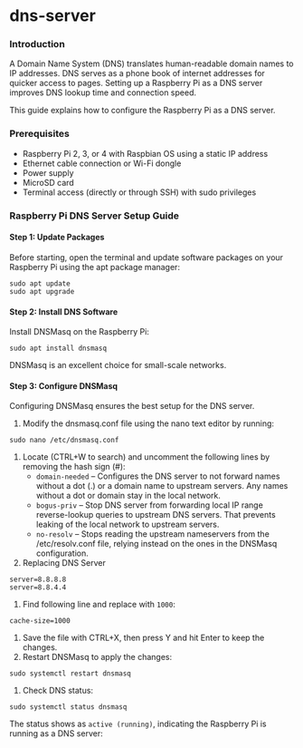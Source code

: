 # dns-server

### Introduction

A Domain Name System (DNS) translates human-readable domain names to IP addresses. DNS serves as a phone book of internet addresses for quicker access to pages. Setting up a Raspberry Pi as a DNS server improves DNS lookup time and connection speed.

This guide explains how to configure the Raspberry Pi as a DNS server.

### Prerequisites

* Raspberry Pi 2, 3, or 4 with Raspbian OS using a static IP address
* Ethernet cable connection or Wi-Fi dongle
* Power supply
* MicroSD card
* Terminal access (directly or through SSH) with sudo privileges

### Raspberry Pi DNS Server Setup Guide

#### Step 1: Update Packages

Before starting, open the terminal and update software packages on your Raspberry Pi using the apt package manager:

```
sudo apt update
sudo apt upgrade
```

#### Step 2: Install DNS Software

Install DNSMasq on the Raspberry Pi:

```
sudo apt install dnsmasq
```

DNSMasq is an excellent choice for small-scale networks.

#### Step 3: Configure DNSMasq

Configuring DNSMasq ensures the best setup for the DNS server.

1. Modify the dnsmasq.conf file using the nano text editor by running:

```
sudo nano /etc/dnsmasq.conf
```

1. Locate (CTRL+W to search) and uncomment the following lines by removing the hash sign (#):
   * `domain-needed` – Configures the DNS server to not forward names without a dot (.) or a domain name to upstream servers. Any names without a dot or domain stay in the local network.
   * `bogus-priv` – Stop DNS server from forwarding local IP range reverse-lookup queries to upstream DNS servers. That prevents leaking of the local network to upstream servers.
   * `no-resolv` – Stops reading the upstream nameservers from the /etc/resolv.conf file, relying instead on the ones in the DNSMasq configuration.
2. Replacing DNS Server

```
server=8.8.8.8
server=8.8.4.4
```

1. Find following line and replace with `1000`:

```
cache-size=1000
```

1. Save the file with CTRL+X, then press Y and hit Enter to keep the changes.
2. Restart DNSMasq to apply the changes:

```
sudo systemctl restart dnsmasq
```

1. Check DNS status:

```
sudo systemctl status dnsmasq
```

The status shows as `active (running)`, indicating the Raspberry Pi is running as a DNS server:
